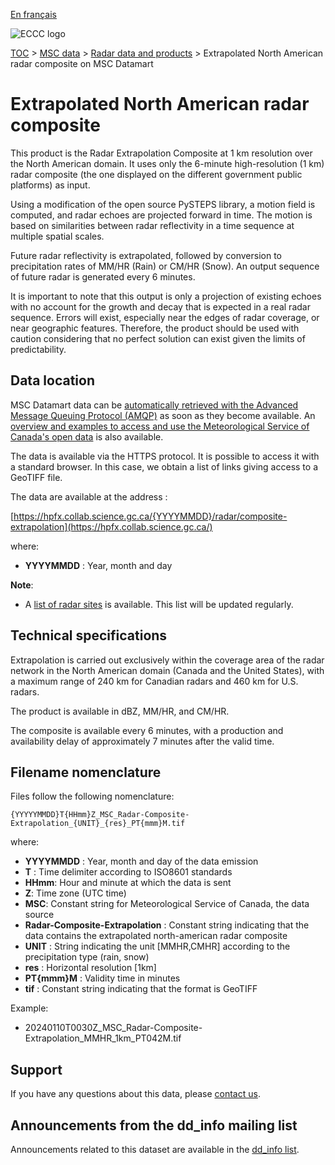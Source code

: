 [En français](readme_radar-composite-extrapolation-datamart_fr.md)

![ECCC logo](../../img_eccc-logo.png)

[TOC](../../readme_en.md) > [MSC data](../readme_en.md) > [Radar data and products](readme_radar_en.md) > Extrapolated North American radar composite on MSC Datamart

# Extrapolated North American radar composite

This product is the Radar Extrapolation Composite at 1 km resolution over the North American domain. It uses only the 6-minute high-resolution (1 km) radar composite (the one displayed on the different government public platforms) as input.

Using a modification of the open source PySTEPS library, a motion field is computed, and radar echoes are projected forward in time. The motion is based on similarities between radar reflectivity in a time sequence at multiple spatial scales.

Future radar reflectivity is extrapolated, followed by conversion to precipitation rates of MM/HR (Rain) or CM/HR (Snow). An output sequence of future radar is generated every 6 minutes.

It is important to note that this output is only a projection of existing echoes with no account for the growth and decay that is expected in a real radar sequence. Errors will exist, especially near the edges of radar coverage, or near geographic features. Therefore, the product should be used with caution considering that no perfect solution can exist given the limits of predictability.

## Data location

MSC Datamart data can be [automatically retrieved with the Advanced Message Queuing Protocol (AMQP)](../../msc-datamart/amqp_en.md) as soon as they become available. An [overview and examples to access and use the Meteorological Service of Canada's open data](../../usage/readme_en.md) is also available.

The data is available via the HTTPS protocol. It is possible to access it with a standard browser. In this case, we obtain a list of links giving access to a GeoTIFF file.

The data are available at the address :

[https://hpfx.collab.science.gc.ca/{YYYYMMDD}/radar/composite-extrapolation](https://hpfx.collab.science.gc.ca/)

where:

* __YYYYMMDD__ : Year, month and day

__Note__: 

* A [list of radar sites](https://collaboration.cmc.ec.gc.ca/cmc/cmos/public_doc/msc-data/obs_radar/radars_list.pdf) is available. This list will be updated regularly.

## Technical specifications

Extrapolation is carried out exclusively within the coverage area of the radar network in the North American domain (Canada and the United States), with a maximum range of 240 km for Canadian radars and 460 km for U.S. radars.

The product is available in dBZ, MM/HR, and CM/HR.

The composite is available every 6 minutes, with a production and availability delay of approximately 7 minutes after the valid time.

## Filename nomenclature

Files follow the following nomenclature:

`{YYYYYMMDD}T{HHmm}Z_MSC_Radar-Composite-Extrapolation_{UNIT}_{res}_PT{mmm}M.tif`

where:

* __YYYYMMDD__ : Year, month and day of the data emission
* __T__ : Time delimiter according to ISO8601 standards
* __HHmm__: Hour and minute at which the data is sent
* __Z__: Time zone (UTC time)
* __MSC__: Constant string for Meteorological Service of Canada, the data source
* __Radar-Composite-Extrapolation__ : Constant string indicating that the data contains the extrapolated north-american radar composite
* __UNIT__ : String indicating the unit [MMHR,CMHR] according to the precipitation type (rain, snow)
* __res__ : Horizontal resolution [1km]
* __PT{mmm}M__ : Validity time in minutes
* __tif__ : Constant string indicating that the format is GeoTIFF

Example:

* 20240110T0030Z_MSC_Radar-Composite-Extrapolation_MMHR_1km_PT042M.tif

## Support

If you have any questions about this data, please [contact us](https://weather.gc.ca/mainmenu/contact_us_e.html).

## Announcements from the dd_info mailing list 

Announcements related to this dataset are available in the [dd_info list](https://comm.collab.science.gc.ca/mailman3/postorius/lists/dd_info/).
